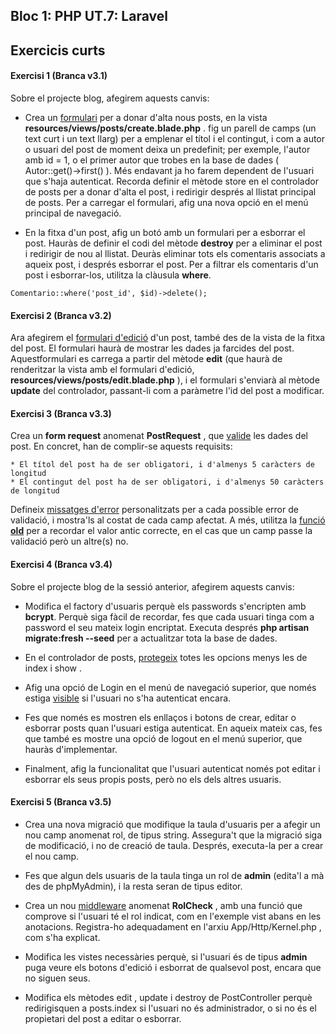 ## Bloc 1: PHP UT.7: Laravel

## Exercicis curts


#### Exercisi 1 (Branca v3.1)

Sobre el projecte blog, afegirem aquests canvis:

* Crea un [formulari](../7.7.Laravel_validacio.md#creació-i-enviament-de-formularis) per a donar d'alta nous posts, en la vista
**resources/views/posts/create.blade.php** . fig un parell de camps (un text curt i un text llarg) per a emplenar el títol i el contingut, i com a autor o usuari del post de moment deixa un predefinit; per exemple, l'autor amb id = 1, o el primer autor que trobes en la base de dades ( Autor::get()->first() ). Més endavant ja ho farem dependent de l'usuari que s'haja autenticat. Recorda definir el mètode store en el controlador de posts per a donar d'alta el post, i redirigir després al llistat principal de posts. Per a carregar el formulari, afig una nova opció en el menú principal de navegació.

* En la fitxa d'un post, afig un botó amb un formulari per a esborrar el post. Hauràs de definir el codi del mètode **destroy** per a eliminar el post i redirigir de nou al llistat. Deuràs eliminar tots els comentaris associats a aqueix post, i després esborrar el post. Per a filtrar els comentaris d'un post i esborrar-los, utilitza la clàusula **where**.

```
Comentario::where('post_id', $id)->delete();
```
#### Exercisi 2 (Branca v3.2)

Ara afegirem el [formulari d'edició](../7.7.Laravel_validacio#actualitzacions-i-esborrats) d'un post, també des de la vista de la fitxa del post. El formulari haurà de mostrar les dades ja farcides del post. Aquestformulari es carrega a partir del mètode **edit** (que haurà de renderitzar la vista amb el formulari d'edició,
**resources/views/posts/edit.blade.php** ), i el formulari s'enviarà al mètode **update** del controlador, passant-li com a paràmetre l'id del post a modificar.

#### Exercisi 3 (Branca v3.3)

Crea un **form request** anomenat **PostRequest** , que [valide](../7.7.Laravel_validacio#utilitzar-form-requests-per-a-validacions-més-complexes) les
dades del post. En concret, han de complir-se aquests requisits:

	* El títol del post ha de ser obligatori, i d'almenys 5 caràcters de longitud
	* El contingut del post ha de ser obligatori, i d'almenys 50 caràcters de longitud

Defineix [missatges d'error](../7.7.Laravel_validacio#mostrar-missatges-derror) personalitzats per a cada possible error de validació, i mostra'ls al costat de cada camp afectat. A més, utilitza la [funció **old**](../7.7.Laravel_validacio#recordar-valors-enviats) per a recordar el valor antic correcte, en el cas que un camp passe la validació però un altre(s) no.

#### Exercisi 4 (Branca v3.4)

Sobre el projecte blog de la sessió anterior, afegirem aquests canvis:

* Modifica el factory d'usuaris perquè els passwords s'encripten amb **bcrypt**. Perquè siga fàcil de recordar,
fes que cada usuari tinga com a password el seu mateix login encriptat. Executa després
**php artisan migrate:fresh --seed** per a actualitzar tota la base de dades.

* En el controlador de posts, [protegeix](../7.8.Laravel_autenticacio#protegir-les-rutes-daccés-restringit) totes les opcions menys les de index i show . 

* Afig una opció de Login en el menú de navegació superior, que només estiga [visible](../7.8.Laravel_autenticacio#detectar-en-les-vistes-lusuari-autenticat) si l'usuari no s'ha
autenticat encara.

* Fes que només es mostren els enllaços i botons de crear, editar o esborrar posts quan l'usuari estiga
autenticat. En aqueix mateix cas, fes que també es mostre una opció de logout en el menú
superior, que hauràs d'implementar.

* Finalment, afig la funcionalitat que l'usuari autenticat només pot editar i esborrar els seus
propis posts, però no els dels altres usuaris.

#### Exercisi 5 (Branca v3.5)


* Crea una nova migració que modifique la taula d'usuaris per a afegir un nou camp anomenat rol,
de tipus string. Assegura't que la migració siga de modificació, i no de creació de taula. Després,
executa-la per a crear el nou camp.

* Fes que algun dels usuaris de la taula tinga un rol de **admin** (edita'l a mà des de phpMyAdmin),
i la resta seran de tipus editor.

* Crea un nou [middleware](../7.8.Laravel_autenticacio#definir-roles-ús-de-middleware) anomenat **RolCheck** , amb una funció que comprove si l'usuari té el
rol indicat, com en l'exemple vist abans en les anotacions. Registra-ho adequadament en l'arxiu
App/Http/Kernel.php , com s'ha explicat.

* Modifica les vistes necessàries perquè, si l'usuari és de tipus **admin** puga veure els botons d'edició
i esborrat de qualsevol post, encara que no siguen seus.

* Modifica els mètodes edit , update i destroy de PostController perquè redirigisquen a posts.index
si l'usuari no és administrador, o si no és el propietari del post a editar o esborrar.
 



